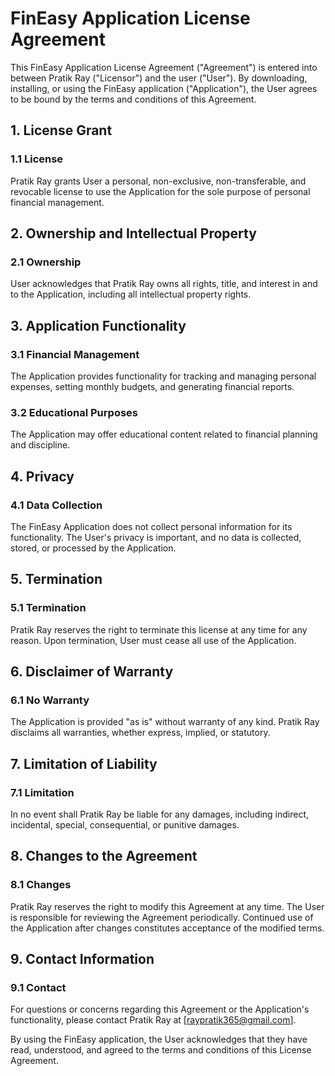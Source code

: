 # FinEasy Application License Agreement

This FinEasy Application License Agreement ("Agreement") is entered into between Pratik Ray ("Licensor") and the user ("User"). By downloading, installing, or using the FinEasy application ("Application"), the User agrees to be bound by the terms and conditions of this Agreement.

## 1. License Grant

### 1.1 License
Pratik Ray grants User a personal, non-exclusive, non-transferable, and revocable license to use the Application for the sole purpose of personal financial management.

## 2. Ownership and Intellectual Property

### 2.1 Ownership
User acknowledges that Pratik Ray owns all rights, title, and interest in and to the Application, including all intellectual property rights.

## 3. Application Functionality

### 3.1 Financial Management
The Application provides functionality for tracking and managing personal expenses, setting monthly budgets, and generating financial reports.

### 3.2 Educational Purposes
The Application may offer educational content related to financial planning and discipline.

## 4. Privacy

### 4.1 Data Collection
The FinEasy Application does not collect personal information for its functionality. The User's privacy is important, and no data is collected, stored, or processed by the Application.

## 5. Termination

### 5.1 Termination
Pratik Ray reserves the right to terminate this license at any time for any reason. Upon termination, User must cease all use of the Application.

## 6. Disclaimer of Warranty

### 6.1 No Warranty
The Application is provided "as is" without warranty of any kind. Pratik Ray disclaims all warranties, whether express, implied, or statutory.

## 7. Limitation of Liability

### 7.1 Limitation
In no event shall Pratik Ray be liable for any damages, including indirect, incidental, special, consequential, or punitive damages.

## 8. Changes to the Agreement

### 8.1 Changes
Pratik Ray reserves the right to modify this Agreement at any time. The User is responsible for reviewing the Agreement periodically. Continued use of the Application after changes constitutes acceptance of the modified terms.

## 9. Contact Information

### 9.1 Contact
For questions or concerns regarding this Agreement or the Application's functionality, please contact Pratik Ray at [raypratik365@gmail.com].

By using the FinEasy application, the User acknowledges that they have read, understood, and agreed to the terms and conditions of this License Agreement.
